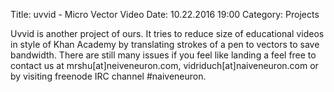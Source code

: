 Title: uvvid - Micro Vector Video
Date: 10.22.2016 19:00
Category: Projects

Uvvid is another project of ours. It tries to reduce size of educational videos
in style of Khan Academy by translating strokes of a pen to vectors to save
bandwidth. There are still many issues if you feel like landing a feel free to
contact us at mrshu[at]neiveneuron.com, vidriduch[at]naiveneuron.com or by visiting
freenode IRC channel #naiveneuron.
